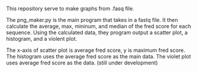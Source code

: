 This repository serve to make graphs from .fasq file.

The png_maker.py is the main program that takes in a fastq file.
It then calculate the average, max, mininum, and median of the fred score for each sequence.
Using the calculated data, they program output a scatter plot, a histogram, and a violent plot.

The x-axis of scatter plot is average fred score, y is maximum fred score.
The histogram uses the average fred score as the main data.
The violet plot uses average fred score as the data. (still under development) 

